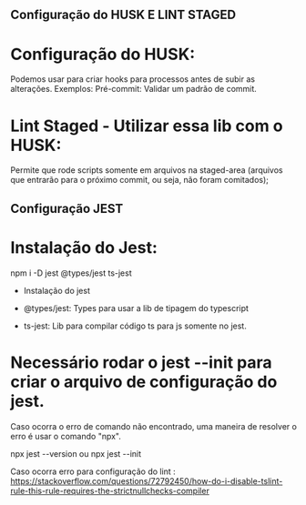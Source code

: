 
<h2>Configuração do HUSK E LINT STAGED</h2>


# Configuração do HUSK:

Podemos usar para criar hooks para processos antes de subir as alterações.
Exemplos:
Pré-commit: Validar um padrão de commit.

# Lint Staged - Utilizar essa lib com o HUSK:

Permite que rode scripts somente em arquivos na staged-area (arquivos que entrarão para o próximo commit, ou seja, não foram comitados);




<h2>Configuração JEST</h2>


# Instalação do Jest:

npm i -D jest @types/jest ts-jest

- Instalação do jest

- @types/jest:
Types para usar a lib de tipagem do 
typescript


- ts-jest: Lib para compilar código ts para js somente no jest.

# Necessário rodar o jest --init para criar o arquivo de configuração do jest.

Caso ocorra o erro de comando não encontrado, uma maneira de resolver o erro é usar o comando "npx".

npx jest --version ou npx jest --init

Caso ocorra erro para configuração do lint :
https://stackoverflow.com/questions/72792450/how-do-i-disable-tslint-rule-this-rule-requires-the-strictnullchecks-compiler